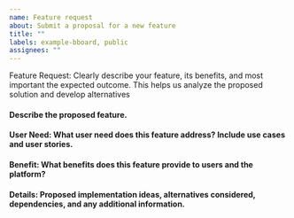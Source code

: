 ```yaml
---
name: Feature request
about: Submit a proposal for a new feature
title: ""
labels: example-bboard, public
assignees: ""
---
```


Feature Request: Clearly describe your feature, its benefits, and most important the expected outcome. This helps us analyze the proposed solution and develop alternatives

#### Describe the proposed feature.

#### User Need: What user need does this feature address? Include use cases and user stories.

#### Benefit: What benefits does this feature provide to users and the platform?

#### Details: Proposed implementation ideas, alternatives considered, dependencies, and any additional information.
